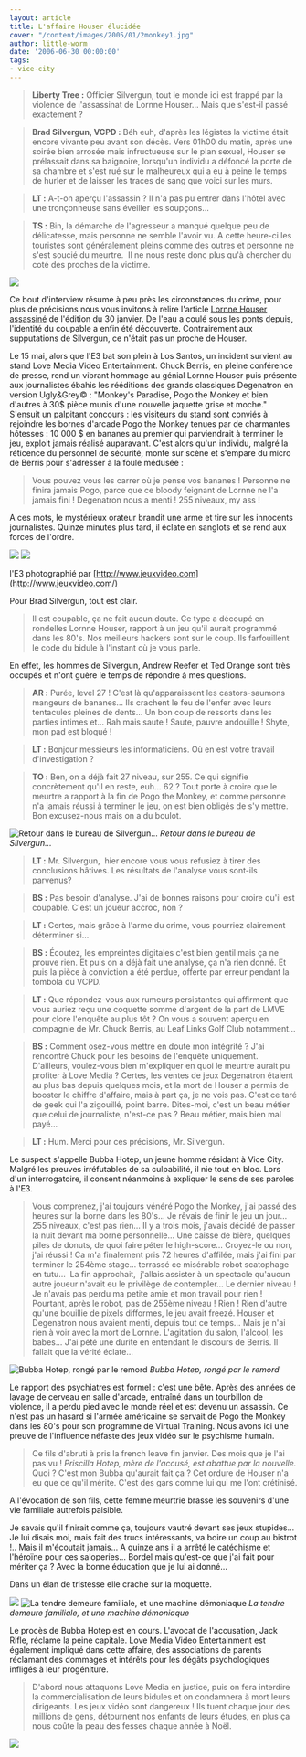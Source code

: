 ```yaml
---
layout: article
title: L'affaire Houser élucidée
cover: "/content/images/2005/01/2monkey1.jpg"
author: little-worm
date: '2006-06-30 00:00:00'
tags:
- vice-city
---
```


> **Liberty Tree :** Officier Silvergun, tout le monde ici est frappé par la violence de l'assassinat de Lornne Houser... Mais que s'est-il passé exactement ?

> **Brad Silvergun, VCPD :** Béh euh, d'après les légistes la victime était encore vivante peu avant son décès. Vers 01h00 du matin, après une soirée bien arrosée mais infructueuse sur le plan sexuel, Houser se prélassait dans sa baignoire, lorsqu'un individu a défoncé la porte de sa chambre et s'est rué sur le malheureux qui a eu à peine le temps de hurler et de laisser les traces de sang que voici sur les murs.

> **LT :** A-t-on aperçu l'assassin ? Il n'a pas pu entrer dans l'hôtel avec une tronçonneuse sans éveiller les soupçons...

> **TS :** Bin, la démarche de l'agresseur a manqué quelque peu de délicatesse, mais personne ne semble l'avoir vu. A cette heure-ci les touristes sont généralement pleins comme des outres et personne ne s'est soucié du meurtre.&nbsp; Il ne nous reste donc plus qu'à chercher du coté des proches de la victime.

![](/content/images/2005/01/2monkey8.jpg)

Ce bout d'interview résume à peu près les circonstances du crime, pour plus de précisions nous vous invitons à relire l'article [Lornne Houser assassiné](/2006/01/30/lornne-houser-assassine/) de l'édition du 30 janvier. De l'eau&nbsp;a coulé sous les ponts depuis, l'identité du coupable a enfin été découverte. Contrairement aux supputations de Silvergun, ce n'était pas un proche de Houser.

Le 15 mai, alors que l'E3 bat son plein à Los Santos, un incident survient au stand Love Media Video Entertainment. Chuck Berris, en pleine conférence de presse, rend un vibrant hommage au génial Lornne Houser puis présente aux journalistes ébahis les rééditions des grands classiques Degenatron en version Ugly&Grey© : "Monkey's Paradise, Pogo the Monkey et bien d'autres à 30$ pièce munis d'une nouvelle jaquette grise et moche." S'ensuit un palpitant concours : les visiteurs du stand sont conviés à rejoindre les bornes d'arcade Pogo the Monkey tenues par de charmantes hôtesses : 10 000 $ en bananes au premier qui parviendrait à terminer le jeu, exploit jamais réalisé auparavant. C'est alors qu'un individu, malgré la réticence du personnel de sécurité, monte sur scène et s'empare du micro de Berris pour s'adresser à la foule médusée :

> Vous pouvez vous les carrer où je pense vos bananes ! Personne ne finira jamais Pogo, parce que ce bloody feignant de Lornne ne l'a jamais fini ! Degenatron nous a menti ! 255 niveaux, my ass !

A ces mots, le mystérieux orateur brandit une arme et tire sur les innocents journalistes. Quinze minutes plus tard, il éclate en sanglots et se rend aux forces de l'ordre.

![](/content/images/2005/01/2monkey5.jpg)
![](/content/images/2005/01/2monkey7.jpg)

l'E3 photographié par [http://www.jeuxvideo.com](http://www.jeuxvideo.com/)

Pour Brad Silvergun, tout est clair.

> Il est coupable, ça ne fait aucun doute. Ce type a découpé en rondelles Lornne Houser, rapport à un jeu qu'il aurait programmé dans les 80's. Nos meilleurs hackers sont sur le coup. Ils farfouillent le code du bidule à l'instant où je vous parle.

En effet, les hommes de Silvergun, Andrew Reefer et Ted Orange sont très occupés et n'ont guère le temps de répondre à mes questions.

> **AR :** Purée, level 27 ! C'est là qu'apparaissent les castors-saumons mangeurs de bananes... Ils crachent le feu de l'enfer avec leurs tentacules pleines de dents... Un bon coup de ressorts dans les parties intimes et... Rah mais saute ! Saute, pauvre andouille ! Shyte, mon pad est bloqué !

> **LT :** Bonjour messieurs les informaticiens. Où en est votre travail d'investigation ?

> **TO :** Ben, on a déjà fait 27 niveau, sur 255. Ce qui signifie concrètement qu'il en reste, euh... 62 ? Tout porte à croire que le meurtre a rapport à la fin de Pogo the Monkey, et comme personne n'a jamais réussi à terminer le jeu, on est bien obligés de s'y mettre. Bon excusez-nous mais on a du boulot.

![Retour dans le bureau de Silvergun...](/content/images/2005/01/2monkey2.jpg)
_Retour dans le bureau de Silvergun..._

> **LT :** Mr. Silvergun,&nbsp; hier encore vous vous refusiez à tirer des conclusions hâtives. Les résultats de l'analyse vous sont-ils parvenus?

> **BS :** Pas besoin d'analyse. J'ai de bonnes raisons pour croire qu'il est coupable. C'est un joueur accroc, non ?

> **LT :** Certes, mais grâce à l'arme du crime, vous pourriez clairement déterminer si...

> **BS :** Écoutez, les empreintes digitales c'est bien gentil mais ça ne prouve rien. Et puis on a déjà fait une analyse, ça n'a rien donné. Et puis la pièce à conviction a été perdue, offerte par erreur pendant la tombola du VCPD.

> **LT :** Que répondez-vous aux rumeurs persistantes qui affirment que vous auriez reçu une coquette somme d'argent de la part de LMVE pour clore l'enquête au plus tôt ? On vous a souvent aperçu en compagnie de Mr. Chuck Berris, au Leaf Links Golf Club notamment...

> **BS :** Comment osez-vous mettre en doute mon intégrité ? J'ai rencontré Chuck pour les besoins de l'enquête uniquement. D'ailleurs, voulez-vous bien m'expliquer en quoi le meurtre aurait pu profiter à Love Media ? Certes, les ventes de jeux Degenatron étaient au plus bas depuis quelques mois, et la mort de Houser a permis de booster le chiffre d'affaire, mais à part ça, je ne vois pas. C'est ce taré de geek qui l'a zigouillé, point barre. Dites-moi, c'est un beau métier que celui de journaliste, n'est-ce pas ? Beau métier, mais bien mal payé...

> **LT :** Hum. Merci pour ces précisions, Mr. Silvergun.

Le suspect s'appelle Bubba Hotep, un jeune homme résidant à Vice City. Malgré les preuves irréfutables de sa culpabilité, il nie tout en bloc. Lors d'un interrogatoire, il consent néanmoins à expliquer le sens de ses paroles à l'E3.

> Vous comprenez, j'ai toujours vénéré Pogo the Monkey, j'ai passé des heures sur la borne dans les 80's... Je rêvais de finir le jeu un jour... 255 niveaux, c'est pas rien... Il y a trois mois, j'avais décidé de passer la nuit devant ma borne personnelle... Une caisse de bière, quelques piles de donuts, de quoi faire péter le high-score... Croyez-le ou non, j'ai réussi ! Ca m'a finalement pris 72 heures d'affilée, mais j'ai fini par terminer le 254ème stage... terrassé ce misérable robot scatophage en tutu...&nbsp; La fin approchait,&nbsp; j'allais assister à un spectacle qu'aucun autre joueur n'avait eu le privilège de contempler... Le dernier niveau ! Je n'avais pas perdu ma petite amie et mon travail pour rien ! Pourtant, après le robot, pas de 255ème niveau ! Rien ! Rien d'autre qu'une bouillie de pixels difformes, le jeu avait freezé. Houser et Degenatron nous avaient menti, depuis tout ce temps... Mais je n'ai rien à voir avec la mort de Lornne. L'agitation du salon, l'alcool, les babes... J'ai pété une durite en entendant le discours de Berris. Il fallait que la vérité éclate...

![Bubba Hotep, rongé par le remord](/content/images/2005/01/2monkey3.jpg)
_Bubba Hotep, rongé par le remord_

Le rapport des psychiatres est formel : c'est une bête. Après des années de lavage de cerveau en salle d'arcade, entraîné dans un tourbillon de violence, il a perdu pied avec le monde réel et est devenu un assassin. Ce n'est pas un hasard si l'armée américaine se servait de Pogo the Monkey dans les 80's pour son programme de Virtual Training. Nous avons ici une preuve de l'influence néfaste des jeux vidéo sur le psychisme humain.

> Ce fils d'abruti à pris la french leave fin janvier. Des mois que je l'ai pas vu ! _Priscilla Hotep, mère de l'accusé, est abattue par la nouvelle._ Quoi ? C'est mon Bubba qu'aurait fait ça ? Cet ordure de Houser n'a eu que ce qu'il mérite. C'est des gars comme lui qui me l'ont crétinisé.

A l'évocation de son fils, cette femme meurtrie brasse les souvenirs d'une vie familiale autrefois paisible.

Je savais qu'il finirait comme ça, toujours vautré devant ses jeux stupides... Je lui disais moi, mais fait des trucs intéressants, va boire un coup au bistrot !.. Mais il m'écoutait jamais... A quinze ans il a arrêté le catéchisme et l'héroïne pour ces saloperies... Bordel mais qu'est-ce que j'ai fait pour mériter ça ? Avec la bonne éducation que je lui ai donné...

Dans un élan de tristesse elle crache sur la moquette.

![](/content/images/2005/01/2monkey6.jpg)
![La tendre demeure familiale, et une machine démoniaque](/content/images/2005/01/2monkey4.jpg)
_La tendre demeure familiale, et une machine démoniaque_

Le procès de Bubba Hotep est en cours. L'avocat de l'accusation, Jack Rifle, réclame la peine capitale. Love Media Video Entertainment est également impliqué dans cette affaire, des associations de parents réclamant des dommages et intérêts pour les dégâts psychologiques infligés à leur progéniture.

> D'abord nous attaquons Love Media en justice, puis on fera interdire la commercialisation de leurs bidules et on condamnera à mort leurs dirigeants. Les jeux vidéo sont dangereux ! Ils tuent chaque jour des millions de gens, détournent nos enfants de leurs études, en plus ça nous coûte la peau des fesses chaque année à Noël.

![](/content/images/2005/01/2monkey9.jpg)